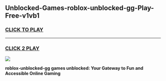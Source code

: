 
## Unblocked-Games-roblox-unblocked-gg-Play-Free-v1vb1
<h3>
<a href="https://premium76.site?title=roblox-unblocked-gg&ref=20M">CLICK TO PLAY</a></h3>
<hr>

<h3>
<a href="https://premium76.site?title=roblox-unblocked-gg&ref=20M">CLICK 2 PLAY</a>
  
</h3>

<a href="https://premium76.site?title=roblox-unblocked-gg&ref=19M"><img src="https://clearcache.store/games.png"></a>


**roblox-unblocked-gg games unblocked: Your Gateway to Fun and Accessible Online Gaming**
